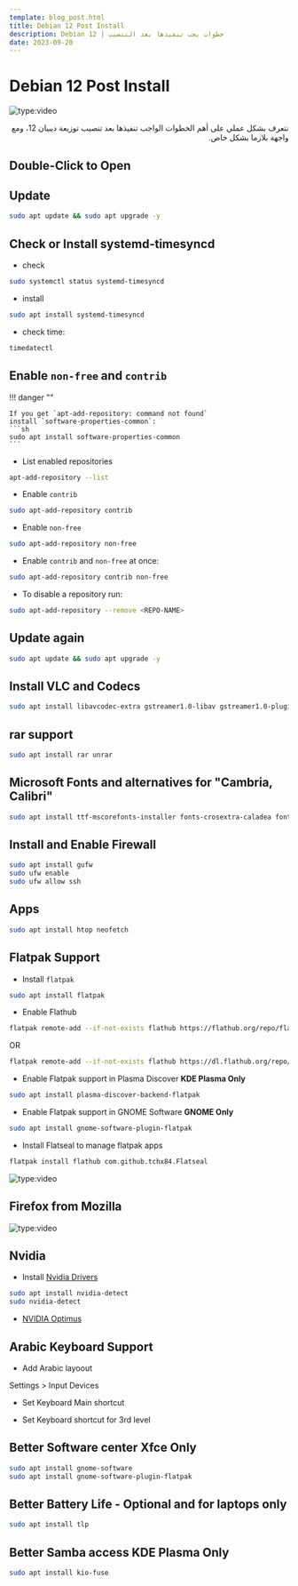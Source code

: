 ```yaml
---
template: blog_post.html
title: Debian 12 Post Install
description: Debian 12 | خطوات يجب تنفيذها بعد التنصيب
date: 2023-09-20
---
```


# Debian 12 Post Install

![type:video](https://www.youtube.com/embed/1efTU3Bs2-I)

<div dir="rtl">
نتعرف بشكل عملي على أهم الخطوات الواجب تنفيذها بعد تنصيب توزيعة ديبيان 12، ومع واجهة بلازما بشكل خاص.
</div>

<p hidden>#more</p>

## Double-Click to Open

## Update

```sh
sudo apt update && sudo apt upgrade -y
```

## Check or Install systemd-timesyncd

- check

```sh
sudo systemctl status systemd-timesyncd
```

- install

```sh
sudo apt install systemd-timesyncd
```

- check time:

```sh
timedatectl
```

## Enable `non-free` and `contrib`

!!! danger ""

    If you get `apt-add-repository: command not found`  
    install `software-properties-common`:
    ```sh
    sudo apt install software-properties-common
    ```

- List enabled repositories

```sh
apt-add-repository --list
```

- Enable `contrib`

```sh
sudo apt-add-repository contrib
```

- Enable `non-free`

```sh
sudo apt-add-repository non-free
```

- Enable `contrib` and `non-free` at once:

```sh
sudo apt-add-repository contrib non-free
```

- To disable a repository run:

```sh
sudo apt-add-repository --remove <REPO-NAME>
```

## Update again

```sh
sudo apt update && sudo apt upgrade -y
```

## Install VLC and Codecs

```sh
sudo apt install libavcodec-extra gstreamer1.0-libav gstreamer1.0-plugins-ugly gstreamer1.0-vaapi vlc
```

## rar support

```sh
sudo apt install rar unrar
```

## Microsoft Fonts and alternatives for "Cambria, Calibri"

```sh
sudo apt install ttf-mscorefonts-installer fonts-crosextra-caladea fonts-crosextra-carlito
```

## Install and Enable Firewall

```sh
sudo apt install gufw
sudo ufw enable
sudo ufw allow ssh
```

## Apps

```sh
sudo apt install htop neofetch
```

## Flatpak Support

- Install `flatpak`

``` sh
sudo apt install flatpak
```

- Enable Flathub

``` sh
flatpak remote-add --if-not-exists flathub https://flathub.org/repo/flathub.flatpakrepo
```

OR

``` sh
flatpak remote-add --if-not-exists flathub https://dl.flathub.org/repo/flathub.flatpakrepo
```

- Enable Flatpak support in Plasma Discover **KDE Plasma Only**

```sh
sudo apt install plasma-discover-backend-flatpak
```

- Enable Flatpak support in GNOME Software **GNOME Only**

```sh
sudo apt install gnome-software-plugin-flatpak
```

- Install Flatseal to manage flatpak apps

```sh
flatpak install flathub com.github.tchx84.Flatseal
```

![type:video](https://www.youtube.com/embed/PERYnPbAUy0)

## Firefox from Mozilla

![type:video](https://www.youtube.com/embed/vR7vN5WWvwE)

## Nvidia

- Install [Nvidia Drivers](https://wiki.debian.org/NvidiaGraphicsDrivers)

```sh
sudo apt install nvidia-detect
sudo nvidia-detect
```

- [NVIDIA Optimus](https://wiki.debian.org/NVIDIA%20Optimus)

## Arabic Keyboard Support

- Add Arabic layoout

Settings > Input Devices

- Set Keyboard Main shortcut

- Set Keyboard shortcut for 3rd level

## Better Software center **Xfce Only**

```sh
sudo apt install gnome-software
sudo apt install gnome-software-plugin-flatpak
```

## Better Battery Life - Optional and for laptops only

```sh
sudo apt install tlp
```

## Better Samba access **KDE Plasma Only**

```sh
sudo apt install kio-fuse
```